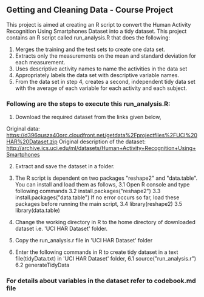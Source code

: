 ﻿## Getting and Cleaning Data - Course Project

This project is aimed at creating an R script to convert the Human Activity Recognition Using Smartphones Dataset into a tidy
dataset. This project contains an R script called run_analysis.R that does the following:
1. Merges the training and the test sets to create one data set.
2. Extracts only the measurements on the mean and standard deviation for each measurement. 
3. Uses descriptive activity names to name the activities in the data set
4. Appropriately labels the data set with descriptive variable names. 
5. From the data set in step 4, creates a second, independent tidy data set with the average of each variable for each activity and each subject.

### Following are the steps to execute this run_analysis.R:

1. Download the required dataset from the links given below,

Original data: https://d396qusza40orc.cloudfront.net/getdata%2Fprojectfiles%2FUCI%20HAR%20Dataset.zip
Original description of the dataset: http://archive.ics.uci.edu/ml/datasets/Human+Activity+Recognition+Using+Smartphones

2. Extract and save the dataset in a folder.

3. The R script is dependent on two packages "reshape2" and "data.table". You can install and load them as follows,
	3.1 Open R console and type following commands
	3.2 install.packages("reshape2")
	3.3 install.packages("data.table")
	If no error occurs so far, load these packages before running the main script,
	3.4 library(reshape2)
	3.5 library(data.table)

4. Change the working directory in R to the home directory of downloaded dataset i.e. 'UCI HAR Dataset' folder.

5. Copy the run_analysis.r file in 'UCI HAR Dataset' folder

6. Enter the following commands in R to create tidy dataset in a text file(tidyData.txt) in 'UCI HAR Dataset' folder,
	6.1 source("run_analysis.r")
	6.2 generateTidyData

### For details about variables in the dataset refer to codebook.md file